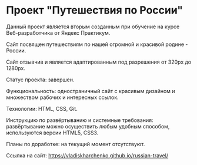# Проект "Путешествия по России"

Данный проект является вторым созданным при обучение на курсе Веб-разработчика от Яндекс Практикум.

Сайт посвящен путешествиям по нашей огромной и красивой родине - России.

Сайт отзывчив и является адаптированным под разрешения от 320px до 1280px.

Статус проекта: завершен. 

Функциональность: одностраничный сайт с красивым дизайном и множеством рабочих и интересных ссылок.

Технологии: HTML, CSS, Git.

Инструкцию по развёртыванию и системные требования: развёртывание можно осуществить любым удобным способом, используются версии HTML5, CSS3.

Планы по доработке: на текущий момент отсутствуют. 

Ссылка на сайт: https://vladiskharchenko.github.io/russian-travel/
